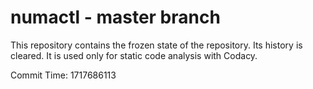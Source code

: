 # numactl - master branch

This repository contains the frozen state of the repository.
Its history is cleared. It is used only for static code
analysis with Codacy.

Commit Time: 1717686113